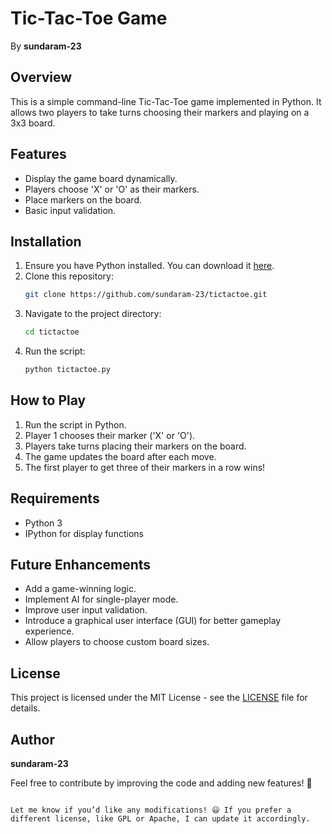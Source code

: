 # Tic-Tac-Toe Game
By **sundaram-23**

## Overview
This is a simple command-line Tic-Tac-Toe game implemented in Python. It allows two players to take turns choosing their markers and playing on a 3x3 board.

## Features
- Display the game board dynamically.
- Players choose 'X' or 'O' as their markers.
- Place markers on the board.
- Basic input validation.

## Installation
1. Ensure you have Python installed. You can download it [here](https://www.python.org/downloads/).
2. Clone this repository:
   ```bash
   git clone https://github.com/sundaram-23/tictactoe.git
   ```
3. Navigate to the project directory:
   ```bash
   cd tictactoe
   ```
4. Run the script:
   ```bash
   python tictactoe.py
   ```

## How to Play
1. Run the script in Python.
2. Player 1 chooses their marker ('X' or 'O').
3. Players take turns placing their markers on the board.
4. The game updates the board after each move.
5. The first player to get three of their markers in a row wins!

## Requirements
- Python 3
- IPython for display functions

## Future Enhancements
- Add a game-winning logic.
- Implement AI for single-player mode.
- Improve user input validation.
- Introduce a graphical user interface (GUI) for better gameplay experience.
- Allow players to choose custom board sizes.

## License
This project is licensed under the MIT License - see the [LICENSE](LICENSE) file for details.

## Author
**sundaram-23**

Feel free to contribute by improving the code and adding new features! 🚀
```

Let me know if you’d like any modifications! 😃 If you prefer a different license, like GPL or Apache, I can update it accordingly.
